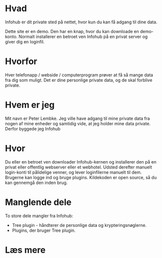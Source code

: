 # Hvad

Infohub er dit private sted på nettet, hvor kun du kan få adgang til dine data.

Dette site er en demo. Den har en knap, hvor du kan downloade en demo-konto. Normalt installerer en betroet ven Infohub
på en privat server og giver dig en loginfil.

# Hvorfor

Hver telefonapp / webside / computerprogram prøver at få så mange data fra dig som muligt. Det er dine personlige
private data, og de skal forblive private.

# Hvem er jeg

Mit navn er Peter Lembke. Jeg ville have adgang til mine private data fra nogen af mine enheder og samtidig vide, at jeg
holder mine data private. Derfor byggede jeg Infohub

# Hvor

Du eller en betroet ven downloader Infohub-kernen og installerer den på en privat eller offentlig webserver eller et
webhotel. Udsted derefter manuelt login-konti til pålidelige venner, og lever loginfilerne manuelt til dem. Brugerne kan
logge ind og bruge plugins. Kildekoden er open source, så du kan gennemgå den inden brug.

# Manglende dele

To store dele mangler fra Infohub:

* Tree plugin - håndterer de personlige data og krypteringsnøglerne.
* Plugins, der bruger Tree plugin.

# Læs mere
